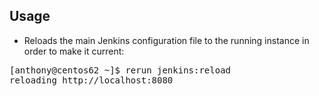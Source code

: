 Usage
-----

* Reloads the main Jenkins configuration file to the running instance in order to make it current:
<pre>
[anthony@centos62 ~]$ rerun jenkins:reload
reloading http://localhost:8080
</pre>
